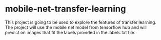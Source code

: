 # mobile-net-transfer-learning
This project is going to be used to explore the features of transfer learning. The project will use the mobile net model from tensorflow hub and will predict on images that fit the labels provided in the labels.txt file. 
